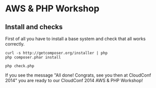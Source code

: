 # AWS & PHP Workshop

## Install and checks

First of all you have to install a base system and check that all works correctly.

```
curl -s http://getcomposer.org/installer | php
php composer.phar install

php check.php
```

If you see the message "All done! Congrats, see you then at CloudConf 2014" you are
ready to our CloudConf 2014 AWS & PHP Workshop!

